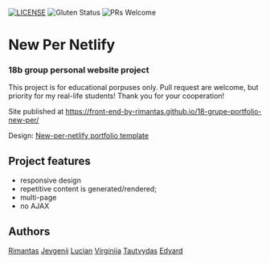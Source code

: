 [![LICENSE](https://img.shields.io/badge/license-MIT-blue.svg?style=flat-square)](https://github.com/belauzas/HTML5-website-template/blob/master/LICENSE.md)
![Gluten Status](https://img.shields.io/badge/Gluten-Free-green.svg)
![PRs Welcome](https://img.shields.io/badge/PRs-welcome-brightgreen.svg)

# New Per Netlify
### 18b group personal website project

This project is for educational porpuses only. Pull request are welcome, but priority for my real-life students! Thank you for your cooperation!

Site published at https://front-end-by-rimantas.github.io/18-grupe-portfolio-new-per/

Design: [New-per-netlify portfolio template](https://new-per.netlify.app/demo-3.html)


## Project features
- responsive design
- repetitive content is generated/rendered;
- multi-page
- no AJAX

## Authors
[Rimantas](https://github.com/belauzas)
[Jevgenij](https://github.com/zenka4)
[Lucian](https://github.com/arnizov)
[Virginija](https://github.com/virginijajan)
[Tautvydas](https://github.com/Tautvydas270)
[Edvard](https://github.com/karpizz)
